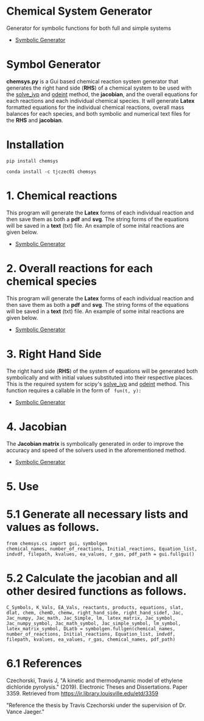 # Chemical System Generator
Generator for symbolic functions for both full and simple systems
* [Symbolic Generator](https://github.com/tjczec01/symbolgen/blob/master/symbolgen.ipynb)

# Symbol Generator

**chemsys.py** is a Gui based chemical reaction system generator that generates the right hand side (**RHS**) of a chemical system to be used with the [solve_ivp](https://docs.scipy.org/doc/scipy/reference/generated/scipy.integrate.solve_ivp.html) and [odeint](https://docs.scipy.org/doc/scipy/reference/generated/scipy.integrate.odeint.html#scipy.integrate.odeint)  method, the **jacobian**, and the overall equations for each reactions and each individual chemical species. It will generate **Latex** formatted equations for the individual chemical reactions, overall mass balances for each species, and both symbolic and numerical text files for the **RHS** and **jacobian**.

# Installation 
  ```pip install chemsys```  
  
 ```conda install -c tjczec01 chemsys``` 


# 1. Chemical reactions

This program will generate the **Latex** forms of each individual reaction and then save them as both a **pdf** and **svg**. The string forms of the equations will be saved in a **text** (txt) file. An example of some inital reactions are given below.
* [Symbolic Generator](https://github.com/tjczec01/symbolgen/blob/master/symbolgen.ipynb)

# 2. Overall reactions for each chemical species

This program will generate the **Latex** forms of each individual reaction and then save them as both a **pdf** and **svg**. The string forms of the equations will be saved in a **text** (txt) file. An example of some inital reactions are given below.
* [Symbolic Generator](https://github.com/tjczec01/symbolgen/blob/master/symbolgen.ipynb)

# 3. Right Hand Side 


The right hand side (**RHS**) of the system of equations will be generated both symbolically and with initial values substituted into their respective places. This is the required system for scipy's [solve_ivp](https://docs.scipy.org/doc/scipy/reference/generated/scipy.integrate.solve_ivp.html) and [odeint](https://docs.scipy.org/doc/scipy/reference/generated/scipy.integrate.odeint.html#scipy.integrate.odeint) method. This function requires a callable in the form of  ``` fun(t, y):```
* [Symbolic Generator](https://github.com/tjczec01/symbolgen/blob/master/symbolgen.ipynb)

# 4. Jacobian 

The **Jacobian matrix** is symbolically generated in order to improve the accuracy and speed of the solvers used in the aforementioned method.
* [Symbolic Generator](https://github.com/tjczec01/symbolgen/blob/master/symbolgen.ipynb)

# 5. Use

# 5.1 Generate all necessary lists and values as follows.

```
from chemsys.cs import gui, symbolgen
chemical_names, number_of_reactions, Initial_reactions, Equation_list, indvdf, filepath, kvalues, ea_values, r_gas, pdf_path = gui.fullgui()
```

# 5.2 Calculate the jacobian and all other desired functions as follows.

```
C_Symbols, K_Vals, EA_Vals, reactants, products, equations, slat, dlat, chem, chemD, chemw, right_hand_side, right_hand_sidef, Jac, Jac_numpy, Jac_math, Jac_Simple, lm, latex_matrix, Jac_symbol, Jac_numpy_symbol, Jac_math_symbol, Jac_simple_symbol, lm_symbol, latex_matrix_symbol, DLatb = symbolgen.fullgen(chemical_names, number_of_reactions, Initial_reactions, Equation_list, indvdf, filepath, kvalues, ea_values, r_gas, chemical_names, pdf_path)

```

# 6.1 References

Czechorski, Travis J, "A kinetic and thermodynamic model of ethylene dichloride pyrolysis." (2019). Electronic Theses and Dissertations. Paper 3359.
Retrieved from https://ir.library.louisville.edu/etd/3359 

"Reference the thesis by Travis Czechorski under the supervision of Dr. Vance Jaeger."
